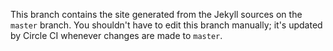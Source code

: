 This branch contains the site generated from the Jekyll sources on the `master` branch. You shouldn't have to edit this branch manually; it's updated by Circle CI whenever changes are made to `master`.

